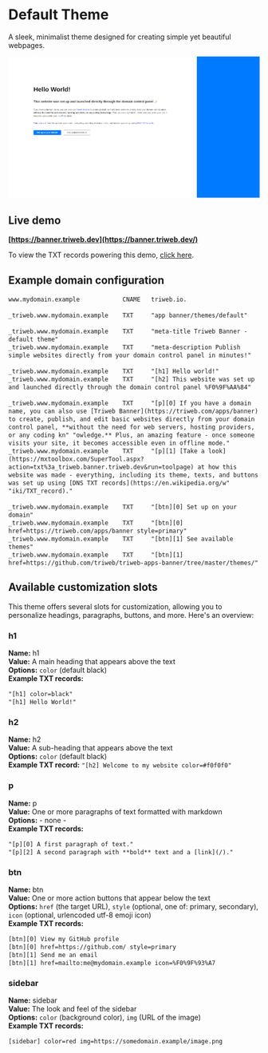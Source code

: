 # Default Theme

A sleek, minimalist theme designed for creating simple yet beautiful webpages.

![Default theme](preview.png)

## Live demo

**[https://banner.triweb.dev](https://banner.triweb.dev/)**

To view the TXT records powering this demo, [click here](https://mxtoolbox.com/SuperTool.aspx?action=txt%3a_triweb.banner.triweb.dev&run=toolpage). 

## Example domain configuration

```
www.mydomain.example            CNAME   triweb.io.

_triweb.www.mydomain.example    TXT     "app banner/themes/default"

_triweb.www.mydomain.example    TXT     "meta-title Triweb Banner - default theme"
_triweb.www.mydomain.example    TXT     "meta-description Publish simple websites directly from your domain control panel in minutes!"

_triweb.www.mydomain.example    TXT     "[h1] Hello world!"
_triweb.www.mydomain.example    TXT     "[h2] This website was set up and launched directly through the domain control panel %F0%9F%AA%84"

_triweb.www.mydomain.example    TXT     "[p][0] If you have a domain name, you can also use [Triweb Banner](https://triweb.com/apps/banner) to create, publish, and edit basic websites directly from your domain control panel, **without the need for web servers, hosting providers, or any coding kn" "owledge.** Plus, an amazing feature - once someone visits your site, it becomes accessible even in offline mode."
_triweb.www.mydomain.example    TXT     "[p][1] [Take a look](https://mxtoolbox.com/SuperTool.aspx?action=txt%3a_triweb.banner.triweb.dev&run=toolpage) at how this website was made - everything, including its theme, texts, and buttons was set up using [DNS TXT records](https://en.wikipedia.org/w" "iki/TXT_record)."

_triweb.www.mydomain.example    TXT     "[btn][0] Set up on your domain"
_triweb.www.mydomain.example    TXT     "[btn][0] href=https://triweb.com/apps/banner style=primary"
_triweb.www.mydomain.example    TXT     "[btn][1] See available themes"
_triweb.www.mydomain.example    TXT     "[btn][1] href=https://github.com/triweb/triweb-apps-banner/tree/master/themes/"

```

## Available customization slots

This theme offers several slots for customization, allowing you to personalize headings, paragraphs, buttons, and more. Here's an overview:

### h1

**Name:**       h1<br/>
**Value:**      A main heading that appears above the text<br/>
**Options:**    `color` (default black)<br/>
**Example TXT records:** 
```
"[h1] color=black"
"[h1] Hello World!"
```

### h2

**Name:**       h2<br/>
**Value:**      A sub-heading that appears above the text<br/>
**Options:**    `color` (default black)<br/>
**Example TXT record:** ```"[h2] Welcome to my website color=#f0f0f0"```

### p

**Name:**       p<br/>
**Value:**      One or more paragraphs of text formatted with markdown<br/>
**Options:**    - none -<br/>
**Example TXT records:** 
```
"[p][0] A first paragraph of text."
"[p][2] A second paragraph with **bold** text and a [link](/)."
```

### btn

**Name:**       btn<br/>
**Value:**      One or more action buttons that appear below the text<br/>
**Options:**    `href` (the target URL), `style` (optional, one of: primary, secondary), `icon` (optional, urlencoded utf-8 emoji icon)<br/>
**Example TXT records:**
```
[btn][0] View my GitHub profile
[btn][0] href=https://github.com/ style=primary
[btn][1] Send me an email
[btn][1] href=mailto:me@mydomain.example icon=%F0%9F%93%A7
```

### sidebar

**Name:**       sidebar<br/>
**Value:**      The look and feel of the sidebar<br/>
**Options:**    `color` (background color), `img` (URL of the image)<br/>
**Example TXT records:**
```
[sidebar] color=red img=https://somedomain.example/image.png
```
